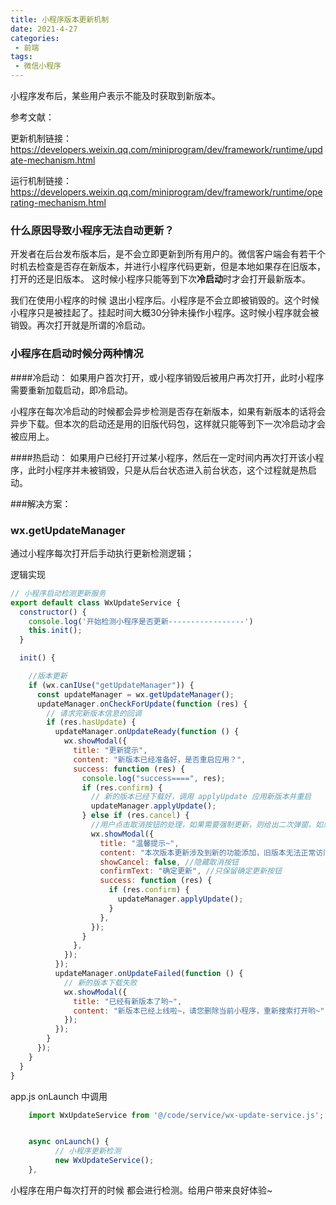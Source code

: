 ```yaml
---
title: 小程序版本更新机制
date: 2021-4-27
categories: 
 - 前端
tags:
 - 微信小程序
---
```


小程序发布后，某些用户表示不能及时获取到新版本。

参考文献：

更新机制链接：https://developers.weixin.qq.com/miniprogram/dev/framework/runtime/update-mechanism.html

运行机制链接：https://developers.weixin.qq.com/miniprogram/dev/framework/runtime/operating-mechanism.html

### 什么原因导致小程序无法自动更新？
开发者在后台发布版本后，是不会立即更新到所有用户的。微信客户端会有若干个时机去检查是否存在新版本，并进行小程序代码更新，但是本地如果存在旧版本，打开的还是旧版本。
这时候小程序只能等到下次**冷启动**时才会打开最新版本。

我们在使用小程序的时候 退出小程序后。小程序是不会立即被销毁的。这个时候小程序只是被挂起了。挂起时间大概30分钟未操作小程序。这时候小程序就会被销毁。再次打开就是所谓的冷启动。

### 小程序在启动时候分两种情况
####冷启动：
如果用户首次打开，或小程序销毁后被用户再次打开，此时小程序需要重新加载启动，即冷启动。

小程序在每次冷启动的时候都会异步检测是否存在新版本，如果有新版本的话将会异步下载。但本次的启动还是用的旧版代码包，这样就只能等到下一次冷启动才会被应用上。

####热启动：
如果用户已经打开过某小程序，然后在一定时间内再次打开该小程序，此时小程序并未被销毁，只是从后台状态进入前台状态，这个过程就是热启动。

###解决方案：

 ### wx.getUpdateManager
通过小程序每次打开后手动执行更新检测逻辑；

逻辑实现

```javaScript
// 小程序启动检测更新服务
export default class WxUpdateService {
  constructor() {
    console.log('开始检测小程序是否更新-----------------')
    this.init();
  }

  init() {

    //版本更新
    if (wx.canIUse("getUpdateManager")) {
      const updateManager = wx.getUpdateManager();
      updateManager.onCheckForUpdate(function (res) {
        // 请求完新版本信息的回调
        if (res.hasUpdate) {
          updateManager.onUpdateReady(function () {
            wx.showModal({
              title: "更新提示",
              content: "新版本已经准备好，是否重启应用？",
              success: function (res) {
                console.log("success====", res);
                if (res.confirm) {
                  // 新的版本已经下载好，调用 applyUpdate 应用新版本并重启
                  updateManager.applyUpdate();
                } else if (res.cancel) {
                  //用户点击取消按钮的处理，如果需要强制更新，则给出二次弹窗，如果不需要，则这里的代码都可以删掉了
                  wx.showModal({
                    title: "温馨提示~",
                    content: "本次版本更新涉及到新的功能添加，旧版本无法正常访问的哦~",
                    showCancel: false, //隐藏取消按钮
                    confirmText: "确定更新", //只保留确定更新按钮
                    success: function (res) {
                      if (res.confirm) {
                        updateManager.applyUpdate();
                      }
                    },
                  });
                }
              },
            });
          });
          updateManager.onUpdateFailed(function () {
            // 新的版本下载失败
            wx.showModal({
              title: "已经有新版本了哟~",
              content: "新版本已经上线啦~，请您删除当前小程序，重新搜索打开哟~",
            });
          });
        }
      });
    }
  }
}


```

app.js onLaunch 中调用
```javaScript
    import WxUpdateService from '@/code/service/wx-update-service.js';  // 小程序更新检测机制引入


    async onLaunch() {
          // 小程序更新检测
          new WxUpdateService();
    },

```

小程序在用户每次打开的时候 都会进行检测。给用户带来良好体验~